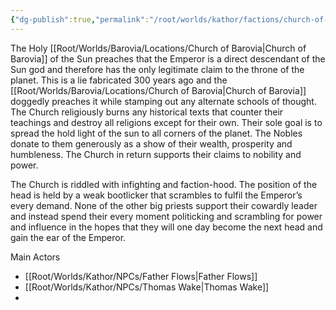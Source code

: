 ```yaml
---
{"dg-publish":true,"permalink":"/root/worlds/kathor/factions/church-of-the-sun/","tags":["Kathor"]}
---
```


The Holy [[Root/Worlds/Barovia/Locations/Church of Barovia\|Church of Barovia]] of the Sun preaches that the Emperor is a direct descendant of the Sun god and therefore has the only legitimate claim to the throne of the planet. This is a lie fabricated 300 years ago and the [[Root/Worlds/Barovia/Locations/Church of Barovia\|Church of Barovia]] doggedly preaches it while stamping out any alternate schools of thought. The Church religiously burns any historical texts that counter their teachings and destroy all religions except for their own. Their sole goal is to spread the hold light of the sun to all corners of the planet. The Nobles donate to them generously as a show of their wealth, prosperity and humbleness. The Church in return supports their claims to nobility and power.

The Church is riddled with infighting and faction-hood. The position of the head is held by a weak bootlicker that scrambles to fulfil the Emperor’s every demand. None of the other big priests support their cowardly leader and instead spend their every moment politicking and scrambling for power and influence in the hopes that they will one day become the next head and gain the ear of the Emperor.

Main Actors 
- [[Root/Worlds/Kathor/NPCs/Father Flows\|Father Flows]]
- [[Root/Worlds/Kathor/NPCs/Thomas Wake\|Thomas Wake]]
- 